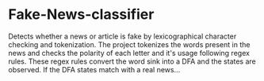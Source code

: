 # Fake-News-classifier
Detects whether a news or article is fake by lexicographical character checking and tokenization. The project tokenizes the words present in the news and checks the polarity of each letter and it's usage following regex rules. These regex rules convert the word sink into a DFA and the states are observed. If the DFA states match with a real news…

